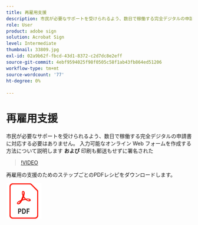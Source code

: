 ```yaml
---
title: 再雇用支援
description: 市民が必要なサポートを受けられるよう、数日で稼働する完全デジタルの申請書に対応する必要はありません
role: User
product: adobe sign
solution: Acrobat Sign
level: Intermediate
thumbnail: 33809.jpg
exl-id: 02a9b62f-fbcd-43d1-8372-c2d7dc8e2eff
source-git-commit: 4ebf9594025f98f0505c58f1ab43fb864ed51206
workflow-type: tm+mt
source-wordcount: '77'
ht-degree: 0%

---
```


# 再雇用支援

市民が必要なサポートを受けられるよう、数日で稼働する完全デジタルの申請書に対応する必要はありません。 入力可能なオンライン Web フォームを作成する方法について説明します **および** 印刷も郵送もせずに署名された

>[!VIDEO](https://video.tv.adobe.com/v/33809?quality=12&learn=on&hidetitle=true)

再雇用の支援のためのステップごとのPDFレシピをダウンロードします。

[![ダウンロードPDFレシピ](../assets/acrobat_PDF_96.png)](../assets/UseCaseRecipe-EN-CreatingWebForms-Reemployment.pdf)
